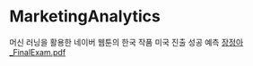 # MarketingAnalytics
머신 러닝을 활용한 네이버 웹툰의 한국 작품 미국 진출 성공 예측
[장정아_FinalExam.pdf](https://github.com/JungAhJang/MarketingAnalytics/files/13704763/_FinalExam.pdf)
